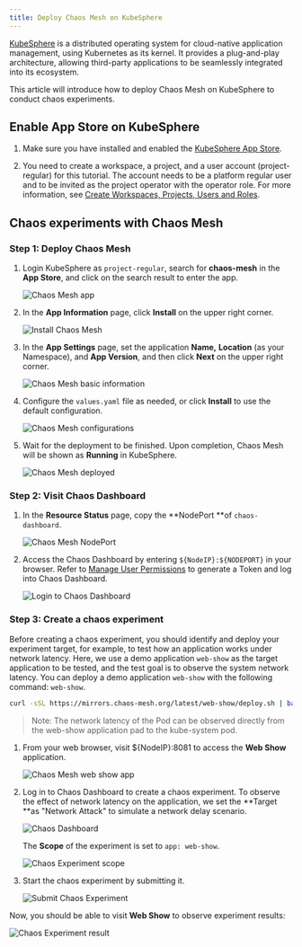 ```yaml
---
title: Deploy Chaos Mesh on KubeSphere
---
```


[KubeSphere](https://github.com/kubesphere/kubesphere) is a distributed operating system for cloud-native application management, using Kubernetes as its kernel. It provides a plug-and-play architecture, allowing third-party applications to be seamlessly integrated into its ecosystem. 

This article will introduce how to deploy Chaos Mesh on KubeSphere to conduct chaos experiments.

## Enable App Store on KubeSphere 

1. Make sure you have installed and enabled the [KubeSphere App Store](https://kubesphere.io/docs/pluggable-components/app-store/).

2. You need to create a workspace, a project, and a user account (project-regular) for this tutorial. The account needs to be a platform regular user and to be invited as the project operator with the operator role. For more information, see [Create Workspaces, Projects, Users and Roles](https://kubesphere.io/docs/quick-start/create-workspace-and-project/).

## Chaos experiments with Chaos Mesh

### Step 1: Deploy Chaos Mesh 
  
1. Login KubeSphere as `project-regular`, search for **chaos-mesh** in the **App Store**, and click on the search result to enter the app. 
      
    ![Chaos Mesh app](./img/deploy-chaos-mesh/chaos-mesh-app.png)
        
2.  In the **App Information** page, click **Install** on the upper right corner.

    ![Install Chaos Mesh](./img/deploy-chaos-mesh/install-chaos-mesh.png)
        
3. In the **App Settings** page, set the application **Name,** **Location** (as your Namespace), and **App Version**, and then click **Next** on the upper right corner.

    ![Chaos Mesh basic information](./img/deploy-chaos-mesh/chaos-mesh-basic-info.png)

4. Configure the `values.yaml` file as needed, or click **Install** to use the default configuration.

    ![Chaos Mesh configurations](./img/deploy-chaos-mesh/chaos-mesh-config.png)

5. Wait for the deployment to be finished. Upon completion, Chaos Mesh will be shown as **Running** in KubeSphere. 

    ![Chaos Mesh deployed](./img/deploy-chaos-mesh/chaos-mesh-deployed.png)


### Step 2: Visit Chaos Dashboard

1. In the **Resource Status** page, copy the **NodePort **of `chaos-dashboard`.
       
    ![Chaos Mesh NodePort](./img/deploy-chaos-mesh/chaos-mesh-nodeport.png)

2. Access the Chaos Dashboard by entering `${NodeIP}:${NODEPORT}` in your browser. Refer to [Manage User Permissions](https://chaos-mesh.org/docs/manage-user-permissions/) to generate a Token and log into Chaos Dashboard. 

    ![Login to Chaos Dashboard](./img/deploy-chaos-mesh/login-to-dashboard.png)

### Step 3: Create a chaos experiment

Before creating a chaos experiment, you should identify and deploy your experiment target, for example, to test how an application works under network latency. Here, we use a demo application `web-show` as the target application to be tested, and the test goal is to observe the system network latency. You can deploy a demo application `web-show` with the following command: `web-show`.   

```bash
curl -sSL https://mirrors.chaos-mesh.org/latest/web-show/deploy.sh | bash
```  
    
> Note: The network latency of the Pod can be observed directly from the web-show application pad to the kube-system pod.
    
1. From your web browser, visit ${NodeIP}:8081 to access the **Web Show** application.

    ![Chaos Mesh web show app](./img/deploy-chaos-mesh/web-show-app.png)

2. Log in to Chaos Dashboard to create a chaos experiment. To observe the effect of network latency on the application, we set the **Target **as "Network Attack" to simulate a network delay scenario. 

    ![Chaos Dashboard](./img/deploy-chaos-mesh/chaos-dashboard-networkchaos.png)
        
    The **Scope** of the experiment is set to `app: web-show`.

    ![Chaos Experiment scope](./img/deploy-chaos-mesh/chaos-experiment-scope.png)
        
3. Start the chaos experiment by submitting it. 

    ![Submit Chaos Experiment](./img/deploy-chaos-mesh/start-chaos-experiment.png)

Now, you should be able to visit **Web Show** to observe experiment results:    

![Chaos Experiment result](./img/deploy-chaos-mesh/experiment-result.png)